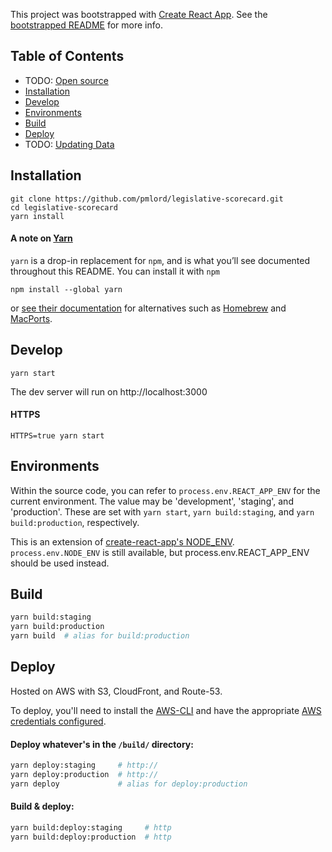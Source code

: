 This project was bootstrapped with [Create React App](https://github.com/facebookincubator/create-react-app).
See the [bootstrapped README](create-react-app-README.md) for more info.

## Table of Contents
* TODO: [Open source](#open-source)
* [Installation](#installation)
* [Develop](#develop)
* [Environments](#environments)
* [Build](#build)
* [Deploy](#deploy)
* TODO: [Updating Data](#updating-data)

## Installation
```
git clone https://github.com/pmlord/legislative-scorecard.git
cd legislative-scorecard
yarn install
```

#### A note on [Yarn](https://yarnpkg.com/)
`yarn` is a drop-in replacement for `npm`, and is what you’ll see documented throughout this README. You can install it with `npm`
```
npm install --global yarn
```
or [see their documentation](https://yarnpkg.com/en/docs/install) for alternatives such as [Homebrew](https://brew.sh/) and [MacPorts](https://www.macports.org/).

## Develop
```
yarn start
```
The dev server will run on http://localhost:3000

#### HTTPS
```
HTTPS=true yarn start
```


## Environments

Within the source code, you can refer to `process.env.REACT_APP_ENV` for the current environment. The value may be 'development', 'staging', and 'production'. These are set with `yarn start`, `yarn build:staging`, and `yarn build:production`, respectively.

This is an extension of [create-react-app's NODE_ENV](/create-react-app-README.md#adding-custom-environment-variables). `process.env.NODE_ENV` is still available, but process.env.REACT_APP_ENV should be used instead.

## Build

```sh
yarn build:staging
yarn build:production
yarn build  # alias for build:production
```

## Deploy

Hosted on AWS with S3, CloudFront, and Route-53.

To deploy, you'll need to install the [AWS-CLI](https://aws.amazon.com/cli/) and have the appropriate [AWS credentials configured](https://docs.aws.amazon.com/cli/latest/userguide/cli-config-files.html).

#### Deploy whatever's in the `/build/` directory:

```sh
yarn deploy:staging     # http://
yarn deploy:production  # http://
yarn deploy             # alias for deploy:production
```

#### Build & deploy:

```sh
yarn build:deploy:staging     # http
yarn build:deploy:production  # http
```
